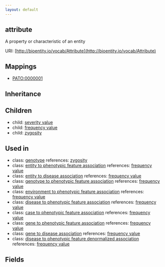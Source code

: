 ```yaml
---
layout: default
---
```


## attribute


A property or characteristic of an entity

URI: [http://bioentity.io/vocab/Attribute](http://bioentity.io/vocab/Attribute)
## Mappings

 * [PATO:0000001](http://purl.obolibrary.org/obo/PATO_0000001)

## Inheritance


## Children

 *  child: [severity value](SeverityValue.html)
 *  child: [frequency value](FrequencyValue.html)
 *  child: [zygosity](Zygosity.html)

## Used in

 *  class: [genotype](Genotype.html) references: [zygosity](Zygosity.html)
 *  class: [entity to phenotypic feature association](EntityToPhenotypicFeatureAssociation.html) references: [frequency value](FrequencyValue.html)
 *  class: [entity to disease association](EntityToDiseaseAssociation.html) references: [frequency value](FrequencyValue.html)
 *  class: [genotype to phenotypic feature association](GenotypeToPhenotypicFeatureAssociation.html) references: [frequency value](FrequencyValue.html)
 *  class: [environment to phenotypic feature association](EnvironmentToPhenotypicFeatureAssociation.html) references: [frequency value](FrequencyValue.html)
 *  class: [disease to phenotypic feature association](DiseaseToPhenotypicFeatureAssociation.html) references: [frequency value](FrequencyValue.html)
 *  class: [case to phenotypic feature association](CaseToPhenotypicFeatureAssociation.html) references: [frequency value](FrequencyValue.html)
 *  class: [gene to phenotypic feature association](GeneToPhenotypicFeatureAssociation.html) references: [frequency value](FrequencyValue.html)
 *  class: [gene to disease association](GeneToDiseaseAssociation.html) references: [frequency value](FrequencyValue.html)
 *  class: [disease to phenotypic feature denormalized association](DiseaseToPhenotypicFeatureDenormalizedAssociation.html) references: [frequency value](FrequencyValue.html)

## Fields

